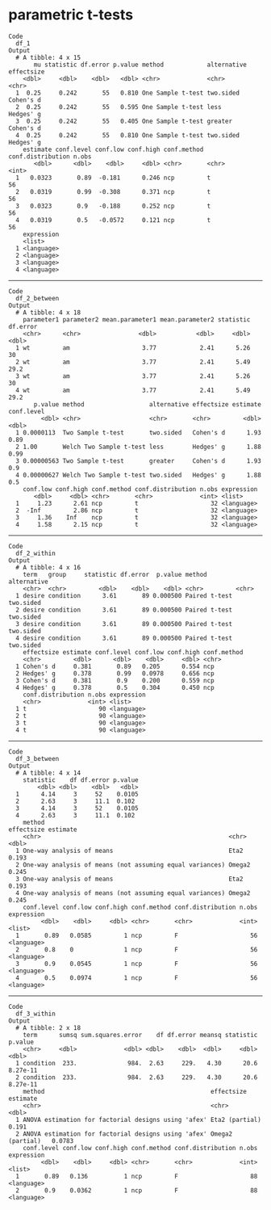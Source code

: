 #  parametric t-tests

    Code
      df_1
    Output
      # A tibble: 4 x 15
           mu statistic df.error p.value method            alternative effectsize
        <dbl>     <dbl>    <dbl>   <dbl> <chr>             <chr>       <chr>     
      1  0.25     0.242       55   0.810 One Sample t-test two.sided   Cohen's d 
      2  0.25     0.242       55   0.595 One Sample t-test less        Hedges' g 
      3  0.25     0.242       55   0.405 One Sample t-test greater     Cohen's d 
      4  0.25     0.242       55   0.810 One Sample t-test two.sided   Hedges' g 
        estimate conf.level conf.low conf.high conf.method conf.distribution n.obs
           <dbl>      <dbl>    <dbl>     <dbl> <chr>       <chr>             <int>
      1   0.0323       0.89  -0.181      0.246 ncp         t                    56
      2   0.0319       0.99  -0.308      0.371 ncp         t                    56
      3   0.0323       0.9   -0.188      0.252 ncp         t                    56
      4   0.0319       0.5   -0.0572     0.121 ncp         t                    56
        expression
        <list>    
      1 <language>
      2 <language>
      3 <language>
      4 <language>

---

    Code
      df_2_between
    Output
      # A tibble: 4 x 18
        parameter1 parameter2 mean.parameter1 mean.parameter2 statistic df.error
        <chr>      <chr>                <dbl>           <dbl>     <dbl>    <dbl>
      1 wt         am                    3.77            2.41      5.26     30  
      2 wt         am                    3.77            2.41      5.49     29.2
      3 wt         am                    3.77            2.41      5.26     30  
      4 wt         am                    3.77            2.41      5.49     29.2
           p.value method                  alternative effectsize estimate conf.level
             <dbl> <chr>                   <chr>       <chr>         <dbl>      <dbl>
      1 0.0000113  Two Sample t-test       two.sided   Cohen's d      1.93       0.89
      2 1.00       Welch Two Sample t-test less        Hedges' g      1.88       0.99
      3 0.00000563 Two Sample t-test       greater     Cohen's d      1.93       0.9 
      4 0.00000627 Welch Two Sample t-test two.sided   Hedges' g      1.88       0.5 
        conf.low conf.high conf.method conf.distribution n.obs expression
           <dbl>     <dbl> <chr>       <chr>             <int> <list>    
      1     1.23      2.61 ncp         t                    32 <language>
      2  -Inf         2.86 ncp         t                    32 <language>
      3     1.36    Inf    ncp         t                    32 <language>
      4     1.58      2.15 ncp         t                    32 <language>

---

    Code
      df_2_within
    Output
      # A tibble: 4 x 16
        term   group     statistic df.error  p.value method        alternative
        <chr>  <chr>         <dbl>    <dbl>    <dbl> <chr>         <chr>      
      1 desire condition      3.61       89 0.000500 Paired t-test two.sided  
      2 desire condition      3.61       89 0.000500 Paired t-test two.sided  
      3 desire condition      3.61       89 0.000500 Paired t-test two.sided  
      4 desire condition      3.61       89 0.000500 Paired t-test two.sided  
        effectsize estimate conf.level conf.low conf.high conf.method
        <chr>         <dbl>      <dbl>    <dbl>     <dbl> <chr>      
      1 Cohen's d     0.381       0.89   0.205      0.554 ncp        
      2 Hedges' g     0.378       0.99   0.0978     0.656 ncp        
      3 Cohen's d     0.381       0.9    0.200      0.559 ncp        
      4 Hedges' g     0.378       0.5    0.304      0.450 ncp        
        conf.distribution n.obs expression
        <chr>             <int> <list>    
      1 t                    90 <language>
      2 t                    90 <language>
      3 t                    90 <language>
      4 t                    90 <language>

---

    Code
      df_3_between
    Output
      # A tibble: 4 x 14
        statistic    df df.error p.value
            <dbl> <dbl>    <dbl>   <dbl>
      1      4.14     3     52    0.0105
      2      2.63     3     11.1  0.102 
      3      4.14     3     52    0.0105
      4      2.63     3     11.1  0.102 
        method                                                   effectsize estimate
        <chr>                                                    <chr>         <dbl>
      1 One-way analysis of means                                Eta2          0.193
      2 One-way analysis of means (not assuming equal variances) Omega2        0.245
      3 One-way analysis of means                                Eta2          0.193
      4 One-way analysis of means (not assuming equal variances) Omega2        0.245
        conf.level conf.low conf.high conf.method conf.distribution n.obs expression
             <dbl>    <dbl>     <dbl> <chr>       <chr>             <int> <list>    
      1       0.89   0.0585         1 ncp         F                    56 <language>
      2       0.8    0              1 ncp         F                    56 <language>
      3       0.9    0.0545         1 ncp         F                    56 <language>
      4       0.5    0.0974         1 ncp         F                    56 <language>

---

    Code
      df_3_within
    Output
      # A tibble: 2 x 18
        term      sumsq sum.squares.error    df df.error meansq statistic  p.value
        <chr>     <dbl>             <dbl> <dbl>    <dbl>  <dbl>     <dbl>    <dbl>
      1 condition  233.              984.  2.63     229.   4.30      20.6 8.27e-11
      2 condition  233.              984.  2.63     229.   4.30      20.6 8.27e-11
        method                                              effectsize       estimate
        <chr>                                               <chr>               <dbl>
      1 ANOVA estimation for factorial designs using 'afex' Eta2 (partial)     0.191 
      2 ANOVA estimation for factorial designs using 'afex' Omega2 (partial)   0.0783
        conf.level conf.low conf.high conf.method conf.distribution n.obs expression
             <dbl>    <dbl>     <dbl> <chr>       <chr>             <int> <list>    
      1       0.89   0.136          1 ncp         F                    88 <language>
      2       0.9    0.0362         1 ncp         F                    88 <language>

